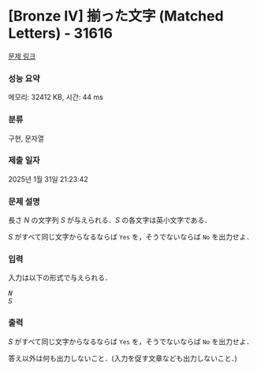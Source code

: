 # [Bronze IV] 揃った文字 (Matched Letters) - 31616 

[문제 링크](https://www.acmicpc.net/problem/31616) 

### 성능 요약

메모리: 32412 KB, 시간: 44 ms

### 분류

구현, 문자열

### 제출 일자

2025년 1월 31일 21:23:42

### 문제 설명

<p>長さ <var>N</var> の文字列 <var>S</var> が与えられる．<var>S</var> の各文字は英小文字である．</p>

<p><var>S</var> がすべて同じ文字からなるならば <code>Yes</code> を，そうでないならば <code>No</code> を出力せよ．</p>

### 입력 

 <p>入力は以下の形式で与えられる．</p>

<pre><var>N</var>
<var>S</var></pre>

### 출력 

 <p><var>S</var> がすべて同じ文字からなるならば <code>Yes</code> を，そうでないならば <code>No</code> を出力せよ．</p>

<p>答え以外は何も出力しないこと．(入力を促す文章なども出力しないこと．)</p>

